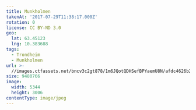 ```yaml
---
title: Munkholmen
takenAt: '2017-07-29T11:38:17.000Z'
rotation: 0
license: CC BY-ND 3.0
geo:
  lat: 63.45123
  lng: 10.383688
tags:
  - Trondheim
  - Munkholmen
url: >-
  //images.ctfassets.net/bncv3c2gt878/1m6JQotQDHSefBPYaemU8N/afdc4626b2964868f75e736e258efcb1/munkholmen_36246505825_o
size: 9480766
image:
  width: 5344
  height: 3006
contentType: image/jpeg
---
```


